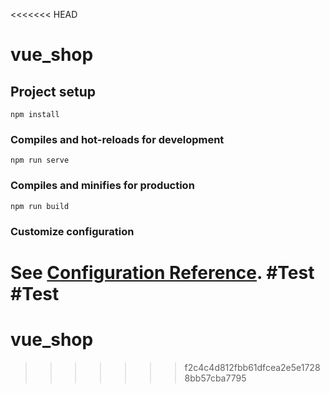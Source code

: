 <<<<<<< HEAD
# vue_shop

## Project setup
```
npm install
```

### Compiles and hot-reloads for development
```
npm run serve
```

### Compiles and minifies for production
```
npm run build
```

### Customize configuration
See [Configuration Reference](https://cli.vuejs.org/config/).
#Test
#Test
=======
# vue_shop
>>>>>>> f2c4c4d812fbb61dfcea2e5e17288bb57cba7795
